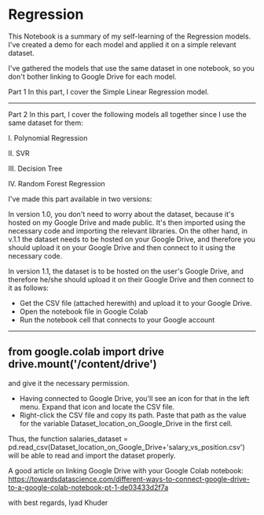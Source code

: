# Regression
This Notebook is a summary of my self-learning of the Regression models. 
I've created a demo for each model and applied it on a simple relevant dataset.

I've gathered the models that use the same dataset in one notebook, so you don't bother linking to Google Drive for each model.


Part 1
In this part, I cover the Simple Linear Regression model.

- - - - - - - - - - - - - - - - - - - - - - - - - - - - - - - - - - - - - - - - - - - - - - - - 

Part 2
In this part, I cover the following models all together since I use the same dataset for them:

I. Polynomial Regression

II. SVR

III. Decision Tree

IV. Random Forest Regression

I've made this part available in two versions:

In version 1.0, you don't need to worry about the dataset, because it's hosted on my Google Drive and made public. It's then imported using the necessary code and importing the relevant libraries. On the other hand, in v.1.1 the dataset needs to be hosted on your Google Drive, and therefore you should upload it on your Google Drive and then connect to it using the necessary code.

In version 1.1, the dataset is to be hosted on the user's Google Drive, and therefore he/she should upload it on their Google Drive and then connect to it as follows: 
- Get the CSV file (attached herewith) and upload it to your Google Drive.
- Open the notebook file in  Google Colab
- Run the notebook cell that connects to your Google account
---
from google.colab import drive
drive.mount('/content/drive')
---
and give it the necessary permission.
- Having connected to  Google Drive, you'll see an icon for that in the left menu. Expand that icon and locate the CSV file.
- Right-click the CSV file and copy its path.
Paste that path as the value for the variable Dataset_location_on_Google_Drive in the first cell.

Thus, the function
salaries_dataset = pd.read_csv(Dataset_location_on_Google_Drive+'salary_vs_position.csv')
will be able to read and import the dataset properly.

A good article on linking Google Drive with your Google Colab notebook:
https://towardsdatascience.com/different-ways-to-connect-google-drive-to-a-google-colab-notebook-pt-1-de03433d2f7a

with best regards,
Iyad Khuder
